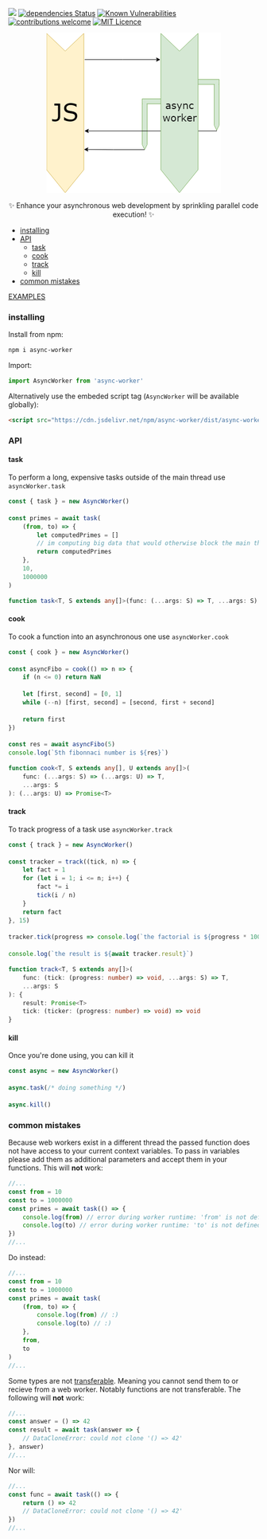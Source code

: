 ![](https://github.com/shilangyu/async-worker/workflows/async-worker/badge.svg)
[![dependencies Status](https://david-dm.org/shilangyu/async-worker.svg)](https://david-dm.org/shilangyu/async-worker)
[![Known Vulnerabilities](https://snyk.io/test/github/shilangyu/async-worker/badge.svg?targetFile=package.json)](https://snyk.io/test/github/shilangyu/async-worker?targetFile=package.json)
[![contributions welcome](https://img.shields.io/badge/contributions-welcome-brightgreen.svg?style=flat)](https://github.com/shilangyu/async-worker/issues)
[![MIT Licence](https://badges.frapsoft.com/os/mit/mit.svg?v=103)](https://opensource.org/licenses/mit-license.php)

<p align="center">
	<img src="./asyncWorker.png">
</p>

<p align="center">
✨ Enhance your asynchronous web development by sprinkling parallel code execution! ✨
</p>

- [installing](#installing)
- [API](#api)
	- [task](#task)
	- [cook](#cook)
	- [track](#track)
	- [kill](#kill)
- [common mistakes](#common-mistakes)

[EXAMPLES](https://shilangyu.github.io/async-worker/)

### installing

Install from npm:

```sh
npm i async-worker
```

Import:

```ts
import AsyncWorker from 'async-worker'
```

Alternatively use the embeded script tag (`AsyncWorker` will be available globally):

```html
<script src="https://cdn.jsdelivr.net/npm/async-worker/dist/async-worker.web.js"></script>
```

### API

#### task

To perform a long, expensive tasks outside of the main thread use `asyncWorker.task`

```ts
const { task } = new AsyncWorker()

const primes = await task(
	(from, to) => {
		let computedPrimes = []
		// im computing big data that would otherwise block the main thread
		return computedPrimes
	},
	10,
	1000000
)
```

```ts
function task<T, S extends any[]>(func: (...args: S) => T, ...args: S): Promise<T>
```

#### cook

To cook a function into an asynchronous one use `asyncWorker.cook`

```ts
const { cook } = new AsyncWorker()

const asyncFibo = cook(() => n => {
	if (n <= 0) return NaN

	let [first, second] = [0, 1]
	while (--n) [first, second] = [second, first + second]

	return first
})

const res = await asyncFibo(5)
console.log(`5th fibonnaci number is ${res}`)
```

```ts
function cook<T, S extends any[], U extends any[]>(
	func: (...args: S) => (...args: U) => T,
	...args: S
): (...args: U) => Promise<T>
```

#### track

To track progress of a task use `asyncWorker.track`

```ts
const { track } = new AsyncWorker()

const tracker = track((tick, n) => {
	let fact = 1
	for (let i = 1; i <= n; i++) {
		fact *= i
		tick(i / n)
	}
	return fact
}, 15)

tracker.tick(progress => console.log(`the factorial is ${progress * 100}% done!`))

console.log(`the result is ${await tracker.result}`)
```

```ts
function track<T, S extends any[]>(
	func: (tick: (progress: number) => void, ...args: S) => T,
	...args: S
): {
	result: Promise<T>
	tick: (ticker: (progress: number) => void) => void
}
```

#### kill

Once you're done using, you can kill it

```ts
const async = new AsyncWorker()

async.task(/* doing something */)

async.kill()
```

### common mistakes

Because web workers exist in a different thread the passed function does not have access to your current context variables. To pass in variables please add them as additional parameters and accept them in your functions. This will **not** work:

```ts
//...
const from = 10
const to = 1000000
const primes = await task(() => {
	console.log(from) // error during worker runtime: 'from' is not defined
	console.log(to) // error during worker runtime: 'to' is not defined
})
//...
```

Do instead:

```ts
//...
const from = 10
const to = 1000000
const primes = await task(
	(from, to) => {
		console.log(from) // :)
		console.log(to) // :)
	},
	from,
	to
)
//...
```

Some types are not [transferable](https://developer.mozilla.org/en-US/docs/Web/API/Transferable). Meaning you cannot send them to or recieve from a web worker. Notably functions are not transferable. The following will **not** work:

```ts
//...
const answer = () => 42
const result = await task(answer => {
	// DataCloneError: could not clone '() => 42'
}, answer)
//...
```

Nor will:

```ts
//...
const func = await task(() => {
	return () => 42
	// DataCloneError: could not clone '() => 42'
})
//...
```
